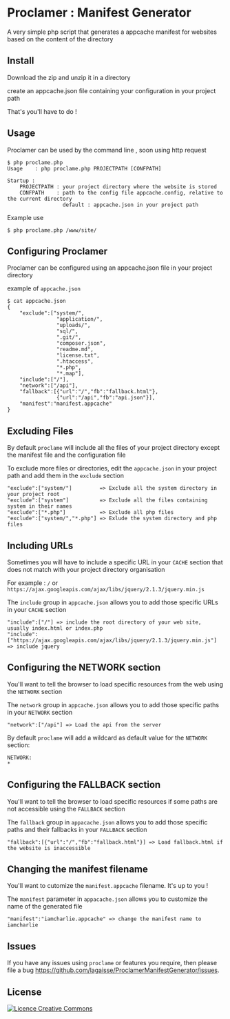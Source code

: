 Proclamer : Manifest Generator
============================
A very simple php script that generates a appcache manifest for websites based on the content of the directory



Install
-------

Download the zip and unzip it in a directory

create an appcache.json file containing your configuration in your project path

That's you'll have to do !

Usage
-----

Proclamer can be used by the command line , soon using http request

    $ php proclame.php
    Usage    : php proclame.php PROJECTPATH [CONFPATH] 
     
    Startup : 
        PROJECTPATH : your project directory where the website is stored 
        CONFPATH    : path to the config file appcache.config, relative to the current directory 
                      default : appcache.json in your project path 
Example use

    $ php proclame.php /www/site/
    

Configuring Proclamer
---------------------

Proclamer can be configured using an appcache.json file in your project directory

example of `appcache.json`

    $ cat appcache.json
    {
        "exclude":["system/", 
                    "application/",
                    "uploads/", 
                    "sql/", 
                    ".git/",
                    "composer.json",
                    "readme.md",
                    "license.txt",
                    ".htaccess", 
                    "*.php", 
                    "*.map"],
        "include":["/"],
        "network":["/api"],
        "fallback":[{"url":"/","fb":"fallback.html"},
                    {"url":"/api","fb":"api.json"}],
        "manifest":"manifest.appcache"
    }



Excluding Files
--------------

By default `proclame` will include all the files of your project directory except the manifest file and the configuration file

To exclude more files or directories, edit the `appcache.json` in your project path and add them in the `exclude` section

    "exclude":["system/"]         => Exclude all the system directory in your project root
    "exclude":["system"]          => Exclude all the files containing system in their names
    "exclude":["*.php"]           => Exclude all php files
    "exclude":["system/","*.php"] => Exlude the system directory and php files

Including URLs
---------------

Sometimes you will have to include a specific URL in your `CACHE` section that does not match with your project directory organisation

For example : `/` or `https://ajax.googleapis.com/ajax/libs/jquery/2.1.3/jquery.min.js`

The `include` group in `appcache.json` allows you to add those specific URLs in your `CACHE` section 

    "include":["/"] => include the root directory of your web site, usually index.html or index.php
    "include":["https://ajax.googleapis.com/ajax/libs/jquery/2.1.3/jquery.min.js"] => include jquery


Configuring the NETWORK section
------------------------------

You'll want to tell the browser to load specific resources from the web using the `NETWORK` section

The `network` group in `appcache.json` allows you to add those specific paths in your `NETWORK` section 

    "network":["/api"] => Load the api from the server

By default `proclame` will add a wildcard as default value for the `NETWORK` section:

    NETWORK:
    *


Configuring the FALLBACK section
--------------------------------

You'll want to tell the browser to load specific resources if some paths are not accessible using the `FALLBACK` section

The `fallback` group in `appacache.json` allows you to add those specific paths and their fallbacks in your `FALLBACK` section 

    "fallback":[{"url":"/","fb":"fallback.html"}] => Load fallback.html if the website is inaccessible


Changing the manifest filename
------------------------------

You'll want to cutomize the `manifest.appcache` filename. It's up to you !

The `manifest` parameter in `appacache.json` allows you to customize the name of the generated file 

    "manifest":"iamcharlie.appcache" => change the manifest name to iamcharlie

Issues
------

If you have any issues using `proclame` or features you require, then please
file a bug https://github.com/lagaisse/ProclamerManifestGenerator/issues.

License
-------

<a rel="license" href="http://creativecommons.org/licenses/by-nc-nd/4.0/"><img alt="Licence Creative Commons" style="border-width:0" src="https://i.creativecommons.org/l/by-nc-nd/4.0/80x15.png" /></a>

